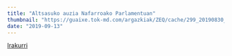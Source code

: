 ```yaml
---
title: "Altsasuko auzia Nafarroako Parlamentuan"
thumbnail: "https://guaixe.tok-md.com/argazkiak/ZEQ/cache/299_20190830_Unai_HualdeAltsasu_Gurasoak_1_PARLAMENTUAN_tokikom_735x413.JPG"
date: "2019-09-13"
---
```

[Irakurri](https://guaixe.eus/altsasu/1568363898106-altsasuko-auzia-nafarroako-parlamentuan)
